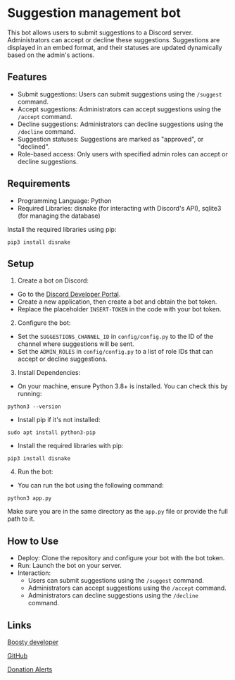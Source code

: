 # Suggestion management bot

This bot allows users to submit suggestions to a Discord server. Administrators can accept or decline these suggestions. Suggestions are displayed in an embed format, and their statuses are updated dynamically based on the admin's actions.

## Features
- Submit suggestions: Users can submit suggestions using the `/suggest` command.
- Accept suggestions: Administrators can accept suggestions using the `/accept` command.
- Decline suggestions: Administrators can decline suggestions using the `/decline` command.
- Suggestion statuses: Suggestions are marked as "approved", or "declined".
- Role-based access: Only users with specified admin roles can accept or decline suggestions.

## Requirements
- Programming Language: Python
- Required Libraries: disnake (for interacting with Discord's API), sqlite3 (for managing the database)

Install the required libraries using pip:
```
pip3 install disnake
```

## Setup
1. Create a bot on Discord:
- Go to the [Discord Developer Portal](https://discord.com/developers).
- Create a new application, then create a bot and obtain the bot token.
- Replace the placeholder `INSERT-TOKEN` in the code with your bot token.
2. Configure the bot:
- Set the `SUGGESTIONS_CHANNEL_ID` in `config/config.py` to the ID of the channel where suggestions will be sent.
- Set the `ADMIN_ROLES` in `config/config.py` to a list of role IDs that can accept or decline suggestions.
3. Install Dependencies:
- On your machine, ensure Python 3.8+ is installed. You can check this by running:
```
python3 --version
```
- Install pip if it's not installed:
```
sudo apt install python3-pip
```
- Install the required libraries with pip:
```
pip3 install disnake
```
4. Run the bot:
- You can run the bot using the following command:
```
python3 app.py
```
Make sure you are in the same directory as the `app.py` file or provide the full path to it.

## How to Use
- Deploy: Clone the repository and configure your bot with the bot token.
- Run: Launch the bot on your server.
- Interaction:
  - Users can submit suggestions using the `/suggest` command.
  - Administrators can accept suggestions using the `/accept` command.
  - Administrators can decline suggestions using the `/decline` command.

## Links
[Boosty developer](https://boosty.to/mao-mao)

[GitHub](https://github.com/rinnyuwu)

[Donation Alerts](https://www.donationalerts.com/r/rinnyuwu)